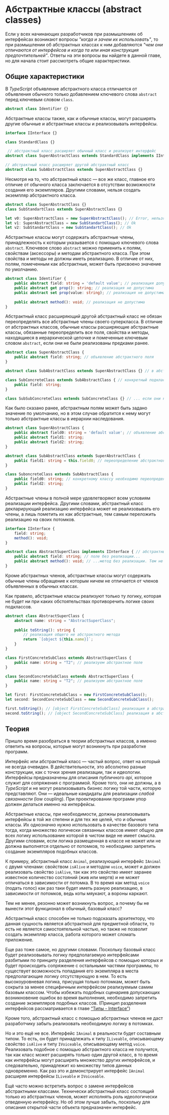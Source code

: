 # Абстрактные классы (abstract classes)

Если у всех начинающих разработчиков при размышлениях об интерфейсах возникают вопросы _"когда и зачем их использовать"_, то при размышлении об абстрактных классах к ним добавляются _"чем они отличаются от интерфейсов и когда та или иная конструкция предпочтительней"_. Ответы на эти вопросы вы найдете в данной главе, но для начала стоит рассмотреть общие характеристики.


## Общие характеристики

В _TypeScript_ объявление абстрактного класса отличается от объявления обычного только добавлением ключевого слова `abstract` перед ключевым словом `class`.

`````ts
abstract class Identifier {}
`````

Абстрактные классы также, как и обычные классы, могут расширять другие обычные и абстрактные классы и реализовывать интерфейсы.

`````ts
interface IInterface {}

class StandardClass {}

 // абстрактный класс расширяет обычный класс и реализует интерфейс
abstract class SuperAbstractClass extends StandardClass implements IInterface {}

// абстрактный класс расширяет другой абстрактный класс
abstract class SubAbstractClass extends SuperAbstractClass {} 
`````

Несмотря на то, что абстрактный класс — все же класс, главное его отличие от обычного класса заключается в отсутствии возможности создания его экземпляров. Другими словами, нельзя создать экземпляр абстрактного класса.

`````ts
abstract class SuperAbstractClass {}
class SubStandartClass extends SuperAbstractClass {}

let v0: SuperAbstractClass = new SuperAbstractClass(); // Error, нельзя создавать экземпляры абстрактного класса
let v1: SuperAbstractClass = new SubStandartClass(); // Ok
let v2: SubStandartClass = new SubStandartClass(); // Ok
`````

Абстрактные классы могут содержать абстрактные члены, принадлежность к которым указывается с помощью ключевого слова `abstract`. Ключевое слово `abstract` можно применить к полям, свойствам (аксессоры) и методам абстрактного класса. При этом свойства и методы не должны иметь реализацию. В отличие от них, полям, помеченным как абстрактные, может быть присвоено значение по умолчанию.

`````ts
abstract class Identifier {
    public abstract field: string = 'default value'; // реализация допустима
    public abstract get prop(): string; // реализация не допустима
    public abstract set prop(value: string); // реализация не допустима
    
    public abstract method(): void; // реализация не допустима
}
`````

Абстрактный класс расширяющий другой абстрактный класс не обязан переопределять все абстрактные члены своего суперкласса. В отличие от абстрактных классов, обычные классы расширяющие абстрактные классы, обязанные переопределить все поля, свойства и методы, находящиеся в иерархической цепочке и помеченные ключевым словом `abstract`, если они не были реализованы предками ранее.

`````ts
abstract class SuperAbstractClass {
    public abstract field: string; // объявление абстрактного поля
}

abstract class SubAbstractClass extends SuperAbstractClass {} // в абстрактных потомках допускается не переопределять абстрактные члены предков 

class SubConcreteClass extends SubAbstractClass { // конкретный подкласс обязан переопределять абстрактные члены, если они...
    public field: string;
}

class SubSubConcreteClass extends SubConcreteClass {} // ... если они не были переопределены в классах-предках
`````

Как было сказано ранее, абстрактным полям может быть задано значение по умолчанию, но в этом случае обратится к нему могут только абстрактные классы в иерархии наследования. 

`````ts
abstract class SuperAbstractClass {
    public abstract field0: string = 'default value'; // объявление абстрактного поля со значением по-умолчанию
    public abstract field1: string;
    public abstract field2: string;
}

abstract class SubAbstractClass extends SuperAbstractClass {
    public field1: string = this.field0; // переопределение абстрактного поля и инициализация его значением абстрактного поля, которому было присвоено значение по умолчанию в абстрактном предке
} 

class SuboncreteClass extends SubAbstractClass {
    public field0: string; // конкретному классу необходимо переопределить два абстрактных поля, так как в предках было переопределено только один член
    public field2: string;
}
`````

Абстрактные члены в полной мере удовлетворяют всем условиям реализации интерфейса. Другими словами, абстрактный класс декларирующий реализацию интерфейса может не реализовывать его члены, а лишь пометить их как абстрактные, тем самым переложить реализацию на своих потомков.

`````ts
interface IInterface {
    field: string;
    method(): void;
}

abstract class AbstractSuperClass implements IInterface { // абстрактный класс декларирует реализацию интерфейса
    public abstract field: string; // поле без реализации...
    public abstract method(): void; // ...метод без реализации. Тем не менее ошибки не возникает
}
`````

Кроме абстрактных членов, абстрактные классы могут содержать обычные члены обращение к которым ничем не отличается от членов объявленных в обычных классах.

Как правило, абстрактные классы реализуют только ту логику, которая не будет ни при каких обстоятельствах противоречить логике своих подклассов.

`````ts
abstract class AbstractSuperClass {
    abstract name: string = "AbstractSuperClass";
    
    public toString(): string {
        // реализация общего не абстрактного метода
        return `[object ${this.name}]`;
    }
}

class FirstConcreteSubClass extends AbstractSuperClass {
    public name: string = "T2"; // реализуем абстрактное поле
}

class SecondConcreteSubClass extends AbstractSuperClass {
    public name: string = "T2"; // реализуем абстрактное поле
}

let first: FirstConcreteSubClass = new FirstConcreteSubClass();
let second: SecondConcreteSubClass = new SecondConcreteSubClass();

first.toString(); // [object FirstConcreteSubClass] реализация в абстрактном предке
second.toString(); // [object SecondConcreteSubClass] реализация в абстрактном предке
`````


## Теория

Пришло время разобраться в теории абстрактных классов, а именно ответить на вопросы, которые могут возникнуть при разработке программ.

Интерфейс или абстрактный класс — частый вопрос, ответ на который не всегда очевиден. В действительности, это абсолютно разные конструкции, как с точки зрения реализации, так и идеологии. Интерфейсы предназначены для описания публичного _api_, которое служит для сопряжения с программой. Кроме того, они не должны, а в _TypeScript_ и не могут реализовывать бизнес логику той части, которую представляют. Они — идеальные кандидаты для реализации _слабой связанности_ (low coupling). При проектировании программ упор должен делаться именно на интерфейсы.

Абстрактные классы, при необходимости, должны реализовывать интерфейсы в той же степени и для тех же целей, что и обычные классы. Их однозначно нужно использовать в качестве базового типа тогда, когда множество логически связанных классов имеет общую для всех логику использование которой в чистом виде не имеет смысла. Другими словами, если логика размещенная в классе не может или не должна выполнятся отдельно от потомков, то необходимо запретить создание экземпляров подобных классов.

К примеру, абстрактный класс `Animal`, реализующий интерфейс `IAnimal` с двумя членами: свойством `isAlive` и методом `voice`, может и должен реализовать свойство `isAlive`, так как это свойство имеет заранее известное количество состояний (жив или мертв) и не может отличаться в зависимости от потомка. В то время как метод `voice` (подать голос) как раз таки будет иметь разную реализацию, в зависимости от потомков, ведь коты мяукают, а вороны каркают. 

Тем не менее, резонно может возникнуть вопрос, а почему бы не вынести этот функционал в обычный, базовый класс?

Абстрактный класс способен не только подсказать архитектору, что данная сущность является абстрактной для предметной области, то есть не является самостоятельной частью, но также не позволит создать экземпляр класса, работа которого может сломать приложение.

Еще раз тоже самое, но другими словами. Поскольку базовый класс будет реализовывать логику предполагаемую интерфейсами разбитыми по принципу разделения интерфейсов с помощью которых и будет происходить сопряжение с остальными частями программы, то существует возможность попадания его экземпляра в места предполагающие логику отсутствующую в нем. То есть высокоуровневая логика, присущая только потомкам, может быть сокрыта за менее специфичным интерфейсом реализуемым самим базовым классом. Чтобы избежать подобных сценариев допускающих возникновение ошибок во время выполнения, необходимо запретить создание экземпляров подобных классов. (Принцип разделения интерфейсов рассматривается в главе [“Типы - Interface”](../021.(Типы)%20Interfaces))

Кроме того, абстрактный класс с помощью абстрактных членов не даст разработчику забыть реализовать необходимую логику в потомках.

Но и это ещё не все. Интерфейс `IAnimal` в реальности будет составным типом. То есть, он будет принадлежать к типу `ILiveable`, описывающему свойство `isAlive` и типу `IVoiceable`, описывающему метод `voice`. Реализовать подобное с помощью абстрактного класса не получится, так как класс может расширять только один другой класс, в то время как интерфейсы могут расширять множество других интерфейсов, и следовательно, принадлежит ко множеству типов данных одновременно. Как раз это и демонстрирует интерфейс `IAnimal` расширяя интерфейсы `ILiveable` и `IVoiceable`. 

Ещё часто можно встретить вопрос о замене интерфейсов абстрактными классами. Технически абстрактный класс состоящий только из абстрактных членов, может исполнять роль идеологически отведенную интерфейсу. Но об этом лучше забыть, поскольку для описания открытой части объекта предназначен интерфейс.

